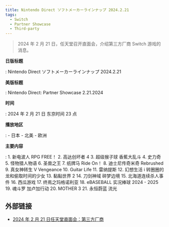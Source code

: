 ```yaml
---
title: Nintendo Direct ソフトメーカーラインナップ 2024.2.21
tags:
  - Switch
  - Partner Showcase
  - Third-party
---
```


> 2024 年 2 月 21 日，任天堂召开直面会，介绍第三方厂商 Switch 游戏的消息。

**日版标题**

:	Nintendo Direct ソフトメーカーラインナップ 2024.2.21

**美版标题**

:	Nintendo Direct: Partner Showcase 2.21.2024

**时间**

:	2024 年 2 月 21 日 东京时间 23 点

**播放地区**

:	- 日本
	- 北美
	- 欧洲

**主要内容**

:	1. 新电波人 RPG FREE！
	2. 高达创坏者 4
	3. 超级猴子球 香蕉大乱斗
	4. 史力奇
	5. 怪物猎人物语
	6. 圣兽之王
	7. 纸牌马 Ride On！
	8. 迪士尼传奇米奇 Rebrushed
	9. 真女神转生 V Vengeance
	10. Guitar Life
	11. 雷纳提斯
	12. 幻想生活 i 转圈圈的龙和偷取时间的少女
	13. 黏黏世界 2
	14. 刀剑神域 碎梦边境
	15. 北海道连续杀人事件
	16. 西瓜游戏
	17. 终焉之玛格诺利亚
	18. eBASEBALL 实况棒球 2024 - 2025
	19. 魂斗罗 加卢加行动
	20. MOTHER 3
	21. 永恒蔚蓝 流光

## 外部链接

- [2024 年 2 月 21 日任天堂直面会：第三方厂商](https://www.bilibili.com/video/BV1vS421N7aH/)
